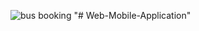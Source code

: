 ![bus booking](https://user-images.githubusercontent.com/53249044/111656582-abf99380-8830-11eb-92de-c886c2a39bfd.png)
"# Web-Mobile-Application" 

